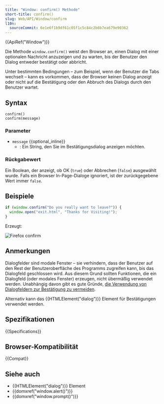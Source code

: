 ```yaml
---
title: "Window: confirm() Methode"
short-title: confirm()
slug: Web/API/Window/confirm
l10n:
  sourceCommit: 6e1e6f1b9df61c05f1c5c84c2b6b7ea679e90362
---
```


{{ApiRef("Window")}}

Die Methode `window.confirm()` weist den Browser an, einen Dialog mit einer optionalen Nachricht anzuzeigen und zu warten, bis der Benutzer den Dialog entweder bestätigt oder abbricht.

Unter bestimmten Bedingungen – zum Beispiel, wenn der Benutzer die Tabs wechselt – kann es vorkommen, dass der Browser keinen Dialog anzeigt oder nicht auf die Bestätigung oder den Abbruch des Dialogs durch den Benutzer wartet.

## Syntax

```js-nolint
confirm()
confirm(message)
```

### Parameter

- `message` {{optional_inline}}
  - : Ein String, den Sie im Bestätigungsdialog anzeigen möchten.

### Rückgabewert

Ein Boolean, der anzeigt, ob OK (`true`) oder Abbrechen (`false`)
ausgewählt wurde. Falls ein Browser In-Page-Dialoge ignoriert, ist der zurückgegebene Wert immer
`false`.

## Beispiele

```js
if (window.confirm("Do you really want to leave?")) {
  window.open("exit.html", "Thanks for Visiting!");
}
```

Erzeugt:

![Firefox confirm](firefox_confirm_dialog.png)

## Anmerkungen

Dialogfelder sind modale Fenster – sie verhindern, dass der Benutzer auf den Rest der Benutzeroberfläche des Programms zugreifen kann, bis das Dialogfeld geschlossen wird. Aus diesem Grund sollten Funktionen, die ein Dialogfeld (oder modales Fenster) erzeugen, nicht übermäßig verwendet werden. Unabhängig davon gibt es gute Gründe, [die Verwendung von Dialogfeldern zur Bestätigung zu vermeiden](https://alistapart.com/article/neveruseawarning/).

Alternativ kann das {{HTMLElement("dialog")}} Element für Bestätigungen verwendet werden.

## Spezifikationen

{{Specifications}}

## Browser-Kompatibilität

{{Compat}}

## Siehe auch

- {{HTMLElement("dialog")}} Element
- {{domxref("window.alert()")}}
- {{domxref("window.prompt()")}}
